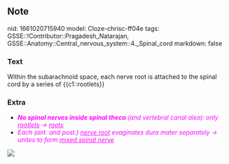 ## Note
nid: 1661020715940
model: Cloze-chrisc-ff04e
tags: GSSE::!Contributor::Pragadesh_Natarajan, GSSE::Anatomy::Central_nervous_system::4._Spinal_cord
markdown: false

### Text
Within the subarachnoid space, each nerve root is attached to the spinal cord by a series of {{c1::rootlets}}

### Extra
<ul>
  <li><font color="#FC02FF"><i><b>No spinal nerves inside spinal
  theca</b> (and vertebral canal also): only <u>rootlets</u> →
  <u>roots</u></i></font>
  <li><font color="#FC02FF"><i>Each (ant. and post.) <u>nerve
  root</u> evaginates dura mater separately → unites to form
  <u>mixed spinal nerve</u></i></font>
</ul>
<div><img src="FF4.1.jpg"></div>
